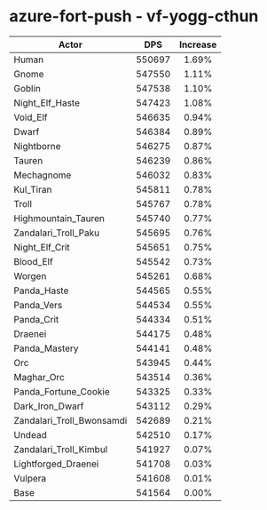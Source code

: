 # azure-fort-push - vf-yogg-cthun
| Actor | DPS | Increase |
|---|:---:|:---:|
|Human|550697|1.69%|
|Gnome|547550|1.11%|
|Goblin|547538|1.10%|
|Night_Elf_Haste|547423|1.08%|
|Void_Elf|546635|0.94%|
|Dwarf|546384|0.89%|
|Nightborne|546275|0.87%|
|Tauren|546239|0.86%|
|Mechagnome|546032|0.83%|
|Kul_Tiran|545811|0.78%|
|Troll|545767|0.78%|
|Highmountain_Tauren|545740|0.77%|
|Zandalari_Troll_Paku|545695|0.76%|
|Night_Elf_Crit|545651|0.75%|
|Blood_Elf|545542|0.73%|
|Worgen|545261|0.68%|
|Panda_Haste|544565|0.55%|
|Panda_Vers|544534|0.55%|
|Panda_Crit|544334|0.51%|
|Draenei|544175|0.48%|
|Panda_Mastery|544141|0.48%|
|Orc|543945|0.44%|
|Maghar_Orc|543514|0.36%|
|Panda_Fortune_Cookie|543325|0.33%|
|Dark_Iron_Dwarf|543112|0.29%|
|Zandalari_Troll_Bwonsamdi|542689|0.21%|
|Undead|542510|0.17%|
|Zandalari_Troll_Kimbul|541927|0.07%|
|Lightforged_Draenei|541708|0.03%|
|Vulpera|541608|0.01%|
|Base|541564|0.00%|
